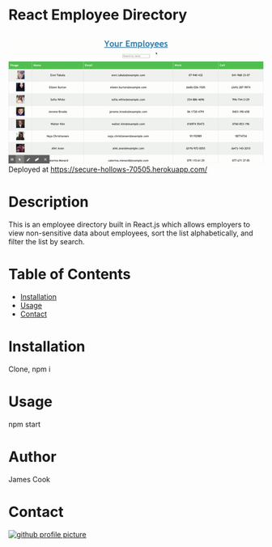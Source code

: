# React Employee Directory
![gif of app functionality](functionality.gif)
Deployed at https://secure-hollows-70505.herokuapp.com/
# Description
This is an employee directory built in React.js which allows employers to view non-sensitive data about employees, sort the list alphabetically, and filter the list by search.
# Table of Contents
* [Installation](#Installation)
* [Usage](#Usage)
* [Contact](#Contact)
# Installation
Clone, npm i
# Usage
npm start
# Author
James Cook
# Contact
[![github profile picture](https://avatars.githubusercontent.com/jamescook98?s=100)](mailto:cookjamesarthur@gmail.com)
    
